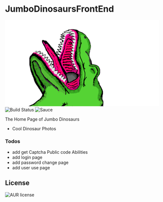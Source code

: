 # JumboDinosaursFrontEnd
![Icon](https://github.com/WalkingLibrary/Jumbo-Dinosaurs-Front-End/blob/master/src/resources/assets/dinophotos/rexcoloredfull.png)
![Build Status](https://img.shields.io/badge/Build-Failed-red)
![Sauce](https://img.shields.io/badge/100%25-Spaghetti%20Code-orange)

The Home Page of Jumbo Dinosaurs

 - Cool Dinosaur Photos

### Todos
- add get Captcha Public code Abilities
- add login page
- add password change page
- add user use page


License
----
![AUR license](https://img.shields.io/badge/License-MIT-blue)
